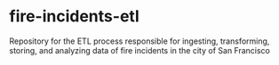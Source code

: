 # fire-incidents-etl
Repository for the ETL process responsible for ingesting, transforming, storing, and analyzing data of fire incidents in the city of San Francisco
